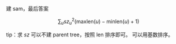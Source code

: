 建 sam，最后答案

$$
\sum_{u}sz_u^2(\mathrm{maxlen}(u)-\mathrm{minlen}(u)+1)
$$

tip：求 $sz$ 可以不建 parent tree，按照 len 排序即可。 可以用基数排序。